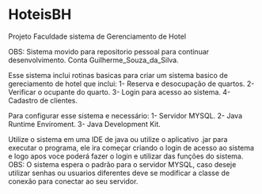 # HoteisBH
Projeto Faculdade sistema de Gerenciamento de Hotel

OBS: Sistema movido para repositorio pessoal para continuar desenvolvimento. Conta Guilherme_Souza_da_Silva.


Esse sistema inclui rotinas basicas para criar um sistema basico de gereciamento de hotel que inclui:
1- Reserva e desocupação de quartos.
2- Verificar o ocupante do quarto.
3- Login para acesso ao sistema.
4- Cadastro de clientes.

Para configurar esse sistema e necessário: 
1- Servidor MYSQL.
2- Java Runtime Enviroment.
3- Java Development Kit.

Utilize o sistema em uma IDE de java ou utilize o aplicativo .jar para executar o programa, ele ira começar criando o login de acesso ao sistema e logo apos voce poderá fazer o login e utilizar das funções do sistema.
OBS: O sistema espera o padrão para o servidor MYSQL, caso deseje utilizar senhas ou usuarios diferentes deve se modificar a classe de conexão para conectar ao seu servidor.
